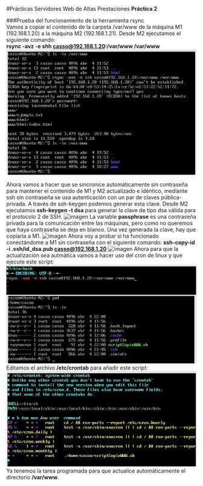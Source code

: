 #Prácticas Servidores Web de Altas Prestaciones
**Práctica 2**

###Prueba del funcionamiento de la herramienta rsync  
Vamos a copiar el contenido de la carpeta /var/www de la máquina M1 (192.168.1.20) a la máquina M2 (192.168.1.21).
Desde M2 ejecutamos el siguiente comando:  
**rsync -avz -e shh casso@192.168.1.20:/var/www /var/www**  
![imagen](https://github.com/jimcase/swap15-16/blob/master/Practica2/images/image1.jpg)

Ahora vamos a hacer que se sincronice automáticamente sin contraseña para mantener el contenido de M1 y M2
actualizado e idéntico, mediante ssh sin contraseña se usa autenticación con un par de claves pública-privada.
A través de ssh-keygen podemos generar esta clave.
Desde M2 ejecutamos **ssh-keygen -t dsa** para generar la clave de tipo dsa válida para el protocolo 2 de SSH.
![imagen](https://github.com/jimcase/swap15-16/blob/master/Practica2/images/claves-ssh.jpg)
La variable **passphrase** es una contraseña privada para la comunicación entre las máquinas, pero como no queremos que haya contraseña se deja en blanco.
Una vez generada la clave, hay que copiarla a M1.
![imagen](https://github.com/jimcase/swap15-16/blob/master/Practica2/images/claves-ssh2.jpg)
Ahora voy a probar si ha funcionado conectándome a M1 sin contraseña con el siguiente comando: **ssh-copy-id -i .ssh/id_dsa.pub casso@192.168.1.20**
![imagen](https://github.com/jimcase/swap15-16/blob/master/Practica2/images/claves-ssh3.jpg)
Ahora para que la actualización sea autmática vamos a hacer uso del cron de linux y que ejecute este script:
![imagen](https://github.com/jimcase/swap15-16/blob/master/Practica2/images/scriptRsync.jpg)
![imagen](https://github.com/jimcase/swap15-16/blob/master/Practica2/images/scriptRsync2.jpg)
Editamos el archivo **/etc/crontab** para añadir este script:
![imagen](https://github.com/jimcase/swap15-16/blob/master/Practica2/images/crontab.jpg)
Ya tenemos la tarea programada para que actualice automáticamente el directorio **/var/www**.
